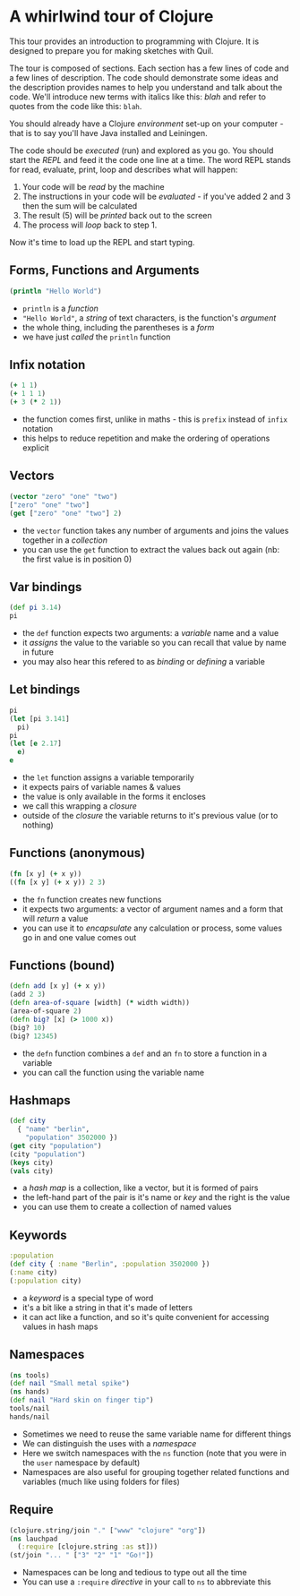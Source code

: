 # A whirlwind tour of Clojure

This tour provides an introduction to programming with Clojure.  It is designed to prepare you for making sketches with Quil.

The tour is composed of sections. Each section has a few lines of code and a few lines of description. The code should demonstrate some ideas and the description provides names to help you understand and talk about the code. We'll introduce new terms with italics like this: *blah* and refer to quotes from the code like this: `blah`.

You should already have a Clojure *environment* set-up on your computer - that is to say you'll have Java installed and Leiningen.

The code should be *executed* (run) and explored as you go. You should start the *REPL* and feed it the code one line at a time. The word REPL stands for read, evaluate, print, loop and describes what will happen:

1. Your code will be *read* by the machine
2. The instructions in your code will be *evaluated* - if you've added 2 and 3 then the sum will be calculated 
3. The result (5) will be *printed* back out to the screen
4. The process will *loop* back to step 1.

Now it's time to load up the REPL and start typing.

## Forms, Functions and  Arguments
```clojure
(println "Hello World")
```
- `println` is a *function*
- `"Hello World"`, a *string* of text characters, is the function's *argument*
- the whole thing, including the parentheses is a *form*
- we have just *called* the `println` function

##  Infix notation
```clojure
(+ 1 1)
(+ 1 1 1)
(+ 3 (* 2 1))
```
- the function comes first, unlike in maths - this is `prefix` instead of `infix` notation
- this helps to reduce repetition and make the ordering of operations explicit

## Vectors
```clojure
(vector "zero" "one" "two")
["zero" "one" "two"]
(get ["zero" "one" "two"] 2)
```
- the `vector` function takes any number of arguments and joins the values together in a *collection*
- you can use the `get` function to extract the values back out again (nb: the first value is in position 0)

## Var bindings
```clojure
(def pi 3.14)
pi
```
- the `def` function expects two arguments: a *variable* name and a value
- it *assigns* the value to the variable so you can recall that value by name in future
- you may also hear this refered to as *binding* or *defining* a variable

## Let bindings
```clojure
pi
(let [pi 3.141]
  pi)
pi
(let [e 2.17]
  e)
e
```
- the `let` function assigns a variable temporarily
- it expects pairs of variable names & values
- the value is only available in the forms it encloses
- we call this wrapping a *closure*
- outside of the *closure* the variable returns to it's previous value (or to nothing)

## Functions (anonymous)
```clojure
(fn [x y] (+ x y))
((fn [x y] (+ x y)) 2 3)
```
- the `fn` function creates new functions
- it expects two arguments: a vector of argument names and a form that will *return* a value
- you can use it to *encapsulate* any calculation or process, some values go in and one value comes out

## Functions (bound)
```clojure
(defn add [x y] (+ x y))
(add 2 3)
(defn area-of-square [width] (* width width))
(area-of-square 2)
(defn big? [x] (> 1000 x))
(big? 10)
(big? 12345)
```
- the `defn` function combines a `def` and an `fn` to store a function in a variable
- you can call the function using the variable name

## Hashmaps
```clojure
(def city
  { "name" "berlin",
    "population" 3502000 })
(get city "population")
(city "population")
(keys city)
(vals city)
```
- a *hash map* is a collection, like a vector, but it is formed of pairs
- the left-hand part of the pair is it's name or *key* and the right is the value
- you can use them to create a collection of named values

## Keywords
```clojure
:population
(def city { :name "Berlin", :population 3502000 })
(:name city)
(:population city)
```
- a *keyword* is a special type of word
- it's a bit like a string in that it's made of letters
- it can act like a function, and so it's quite convenient for accessing values in hash maps

## Namespaces
```clojure
(ns tools)
(def nail "Small metal spike")
(ns hands)
(def nail "Hard skin on finger tip")
tools/nail
hands/nail
```
- Sometimes we need to reuse the same variable name for different things
- We can distinguish the uses with a *namespace*
- Here we switch namespaces with the `ns` function (note that you were in the `user` namespace by default)
- Namespaces are also useful for grouping together related functions and variables (much like using folders for files)

## Require
```clojure
(clojure.string/join "." ["www" "clojure" "org"])
(ns lauchpad
  (:require [clojure.string :as st]))
(st/join "... " ["3" "2" "1" "Go!"])
```
- Namespaces can be long and tedious to type out all the time
- You can use a `:require` *directive* in your call to `ns` to abbreviate this